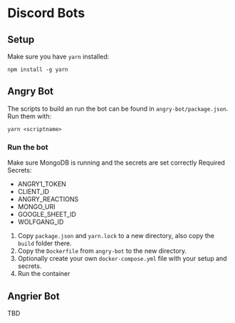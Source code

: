 # Discord Bots

## Setup

Make sure you have `yarn` installed:

    npm install -g yarn

## Angry Bot

The scripts to build an run the bot can be found in `angry-bot/package.json`. Run them with:

    yarn <scriptname>

### Run the bot

Make sure MongoDB is running and the secrets are set correctly
Required Secrets:

-   ANGRY1_TOKEN
-   CLIENT_ID
-   ANGRY_REACTIONS
-   MONGO_URI
-   GOOGLE_SHEET_ID
-   WOLFGANG_ID

1. Copy `package.json` and `yarn.lock` to a new directory, also copy the `build` folder there.
2. Copy the `Dockerfile` from `angry-bot` to the new directory.
3. Optionally create your own `docker-compose.yml` file with your setup and secrets.
4. Run the container

## Angrier Bot

TBD
